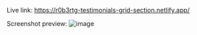 Live link: https://r0b3rtg-testimonials-grid-section.netlify.app/

Screenshot preview:
![image](https://user-images.githubusercontent.com/54260004/147661197-431fbdce-33f1-44ab-9305-94003cedf71d.png)
